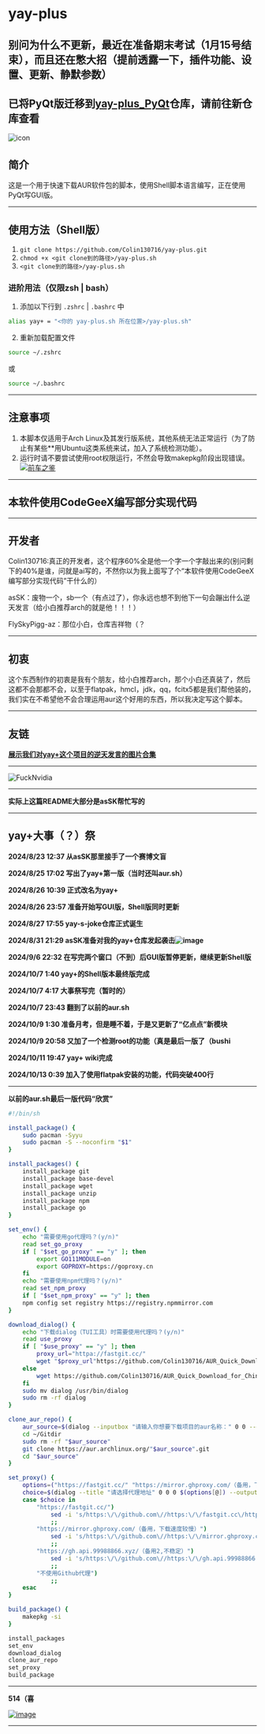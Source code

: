 # yay-plus

## 别问为什么不更新，最近在准备期末考试（1月15号结束），而且还在憋大招（提前透露一下，插件功能、设置、更新、静默参数）

## 已将PyQt版迁移到[yay-plus_PyQt](https://github.com/Colin130716/yay-plus_PyQt)仓库，请前往新仓库查看

![icon](https://github.com/Colin130716/yay-plus_PyQt/blob/master/icons/256x256.png)

## 简介

这是一个用于快速下载AUR软件包的脚本，使用Shell脚本语言编写，正在使用PyQt写GUI版。

---

## 使用方法（Shell版）

1. ``git clone https://github.com/Colin130716/yay-plus.git``
2. ``chmod +x <git clone到的路径>/yay-plus.sh``
3. ``<git clone到的路径>/yay-plus.sh``

### 进阶用法（仅限zsh | bash）

1. 添加以下行到 ``.zshrc`` | ``.bashrc`` 中

```bash
alias yay+ = "<你的 yay-plus.sh 所在位置>/yay-plus.sh"
```

2. 重新加载配置文件

```bash
source ~/.zshrc
```

或

```bash
source ~/.bashrc
```

---

## 注意事项

1. 本脚本仅适用于Arch Linux及其发行版系统，其他系统无法正常运行（为了防止有某些**用Ubuntu这类系统来试，加入了系统检测功能）。
2. 运行时请不要尝试使用root权限运行，不然会导致makepkg阶段出现错误。
[![前车之鉴](https://img.z4a.net/images/2024/10/07/0828FE27048941E8E6F5C7E676C46A3E.jpeg)](https://img.z4a.net/image/0828FE27048941E8E6F5C7E676C46A3E.MlR4A)

---

## 本软件使用CodeGeeX编写部分实现代码

---

## 开发者

Colin130716:真正的开发者，这个程序60%全是他一个字一个字敲出来的(别问剩下的40%是谁，问就是ai写的，不然你以为我上面写了个“本软件使用CodeGeeX编写部分实现代码”干什么的）

asSK：废物一个，sb一个（有点过了），你永远也想不到他下一句会蹦出什么逆天发言（给小白推荐arch的就是他！！！）

FlySkyPigg-az：那位小白，仓库吉祥物（？

---

## 初衷

这个东西制作的初衷是我有个朋友，给小白推荐arch，那个小白还真装了，然后这都不会那都不会，以至于flatpak，hmcl，jdk，qq，fcitx5都是我们帮他装的，我们实在不希望他不会合理运用aur这个好用的东西，所以我决定写这个脚本。

---

## 友链

[**展示我们对yay+这个项目的逆天发言的图片合集**](https://github.com/qwq9scan114514/yay-s-joke)

---

![FuckNvidia](https://raw.githubusercontent.com/Colin130716/yay-plus/master/E868CDC19CF3CB67081991631F2DA957.png)

---

**实际上这篇README大部分是asSK帮忙写的**

---

## yay+大事（？）祭

**2024/8/23 12:37 从asSK那里接手了一个赛博文盲**

**2024/8/25 17:02 写出了yay+第一版（当时还叫aur.sh）**

**2024/8/26 10:39 正式改名为yay+**

**2024/8/26 23:57 准备开始写GUI版，Shell版同时更新**

**2024/8/27 17:55 yay-s-joke仓库正式诞生**

**2024/8/31 21:29 asSK准备对我的yay+仓库发起袭击![image](https://github.com/user-attachments/assets/7a9826e9-9f12-48ca-99f4-3a4830c62642)**

**2024/9/6 22:32 在写完两个窗口（不到）后GUI版暂停更新，继续更新Shell版**

**2024/10/7 1:40 yay+的Shell版本最终版完成**

**2024/10/7 4:17 大事祭写完（暂时的）**

**2024/10/7 23:43 翻到了以前的aur.sh**

**2024/10/9 1:30 准备月考，但是睡不着，于是又更新了“亿点点”新模块**

**2024/10/9 20:58 又加了一个检测root的功能（真是最后一版了（bushi**

**2024/10/11 19:47 yay+ wiki完成**

**2024/10/13 0:39 加入了使用flatpak安装的功能，代码突破400行**

---

**以前的aur.sh最后一版代码“欣赏”**

```bash
#!/bin/sh

install_package() {
    sudo pacman -Syyu
    sudo pacman -S --noconfirm "$1"
}

install_packages() {
    install_package git
    install_package base-devel
    install_package wget
    install_package unzip
    install_package npm
    install_package go
}

set_env() {
    echo "需要使用go代理吗？(y/n)"
    read set_go_proxy
    if [ "$set_go_proxy" == "y" ]; then
        export GO111MODULE=on
        export GOPROXY=https://goproxy.cn
    fi
    echo "需要使用npm代理吗？(y/n)"
    read set_npm_proxy
    if [ "$set_npm_proxy" == "y" ]; then
    npm config set registry https://registry.npmmirror.com
}

download_dialog() {
    echo "下载dialog（TUI工具）时需要使用代理吗？(y/n)"
    read use_proxy
    if [ "$use_proxy" == "y" ]; then
        proxy_url="httpa://fastgit.cc/"
        wget "$proxy_url"https://github.com/Colin130716/AUR_Quick_Download_for_Chinese/raw/master/dialog
    else
        wget https://github.com/Colin130716/AUR_Quick_Download_for_Chinese/raw/master/dialog
    fi
    sudo mv dialog /usr/bin/dialog
    sudo rm -rf dialog
}

clone_aur_repo() {
    aur_source=$(dialog --inputbox "请输入你想要下载项目的aur名称：" 0 0 --output-fd 1)
    cd ~/Gitdir
    sudo rm -rf "$aur_source"
    git clone https://aur.archlinux.org/"$aur_source".git
    cd "$aur_source"
}

set_proxy() {
    options=("https://fastgit.cc/" "https://mirror.ghproxy.com/（备用，下载速度较慢）" "https://gh.api.99988866.xyz/（备用2,不稳定）" "不使用Github代理（不推荐）")
    choice=$(dialog --title "请选择代理地址" 0 0 0 $(options[@]) --output-fd 1)
    case $choice in
        "https://fastgit.cc/")
            sed -i 's/https:\/\/github.com\//https:\/\/fastgit.cc\/https:\/\/github.com\//g' PKGBUILD
            ;;
        "https://mirror.ghproxy.com/（备用，下载速度较慢）")
            sed -i 's/https:\/\/github.com\//https:\/\/mirror.ghproxy.com\/https:\/\/github.com\//g' PKGBUILD
            ;;
        "https://gh.api.99988866.xyz/（备用2,不稳定）")
            sed -i 's/https:\/\/github.com\//https:\/\/gh.api.99988866.xyz\/https:\/\/github.com\//g' PKGBUILD
            ;;
        "不使用Github代理")
            ;;
    esac
}

build_package() {
    makepkg -si
}

install_packages
set_env
download_dialog
clone_aur_repo
set_proxy
build_package
```

---

**514（喜**

[![image](https://img.z4a.net/images/2024/10/10/image.png)](https://img.z4a.net/image/image.MYQrW)

---
